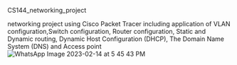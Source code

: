 CS144_networking_project

networking project using Cisco Packet Tracer including application of VLAN configuration,Switch configuration, Router configuration, Static and Dynamic routing, Dynamic Host Configuration (DHCP), 
The Domain Name System (DNS) and Access point 
![WhatsApp Image 2023-02-14 at 5 45 43 PM](https://user-images.githubusercontent.com/125277143/218787285-000d2f48-b599-4a8c-be08-5b1335b8bfdf.jpeg)

